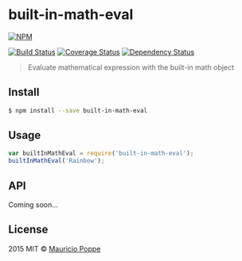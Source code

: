 # built-in-math-eval 

[![NPM][npm-image]][npm-url]

[![Build Status][travis-image]][travis-url] [![Coverage Status][coveralls-image]][coveralls-url]  [![Dependency Status][david-image]][david-url]

> Evaluate mathematical expression with the built-in math object

## Install

```sh
$ npm install --save built-in-math-eval
```

## Usage

```js
var builtInMathEval = require('built-in-math-eval');
builtInMathEval('Rainbow');
```


## API

Coming soon...

## License

2015 MIT © [Mauricio Poppe]()

[npm-image]: https://nodei.co/npm/built-in-math-eval.png?downloads=true
[npm-url]: https://npmjs.org/package/built-in-math-eval
[travis-image]: https://travis-ci.org/maurizzzio/built-in-math-eval.svg?branch=master
[travis-url]: https://travis-ci.org/maurizzzio/built-in-math-eval
[coveralls-image]: https://coveralls.io/repos/maurizzzio/built-in-math-eval/badge.svg
[coveralls-url]: https://coveralls.io/r/maurizzzio/built-in-math-eval
[david-image]: https://david-dm.org/maurizzzio/built-in-math-eval.svg
[david-url]: https://david-dm.org/maurizzzio/built-in-math-eval
